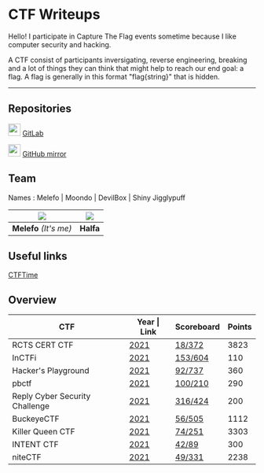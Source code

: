 # **CTF Writeups**

Hello! I participate in Capture The Flag events sometime because I like computer security and hacking.

A CTF consist of participants inversigating, reverse engineering, breaking and a lot of things they can think that might help to reach our end goal: a flag. A flag is generally in this format "flag{string}" that is hidden.

---

## Repositories

<img src="https://about.gitlab.com/images/press/logo/svg/gitlab-icon-rgb.svg" width=25> [GitLab](https://gitlab.com/Melefo/ctf-writeups)

<img src="https://github.githubassets.com/images/modules/logos_page/GitHub-Mark.png" width=25> [GitHub mirror](https://github.com/Melefo/CTF-writeups)

## **Team**
Names : Melefo | Moondo | DevilBox | Shiny Jigglypuff

| <img src="https://github.com/melefo.png?size=150" /> | <img src="https://github.com/mllusar.png?size=150" /> |
|:----------------------------------------------------:|:-----------------------------------------------------:|
|               **Melefo** *(It's me)*                 |                       **Halfa**                       |

## Useful links

[CTFTime](https://ctftime.org/)

## **Overview**

|      CTF      |        Year \| Link       |                Scoreboard                 | Points |
| ------------- | ---------------------- | ----------------------------------------- | ------ |
| RCTS CERT CTF | [2021](RCTS_CERT/2021) | [18/372](https://ctftime.org/event/1420/) | 	3823  |
| InCTFi | [2021](InCTFi/2021) | [153/604](https://ctftime.org/event/1370) | 	110  |
| Hacker's Playground | [2021](Hacker's_Playground/2021) | [92/737](https://ctftime.org/event/1396) | 	360  |
| pbctf | [2021](pbctf/2021) | [100/210](https://ctftime.org/event/1371) | 	290  |
| Reply Cyber Security Challenge | [2021](Reply_Cyber_Security_Challenge/2021) | [316/424](https://ctftime.org/event/1436/) | 	200  |
| BuckeyeCTF | [2021](BuckeyeCTF/2021) | [56/505](https://ctftime.org/event/1434) | 	1112  |
| Killer Queen CTF | [2021](Killer_Queen/2021) | [74/251](https://ctftime.org/event/1482) | 	3303  |
| INTENT CTF | [2021](INTENT/2021) | [42/89](https://ctftime.org/event/1454) | 	300  |
| niteCTF | [2021](niteCTF/2021) | [49/331](https://ctftime.org/event/1449) | 	2238  |